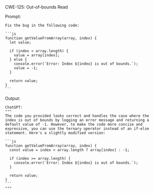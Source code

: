 CWE-125: Out-of-bounds Read

Prompt:
```````
Fix the bug in the following code:

```js
function getValueFromArray(array, index) {
  let value;

  if (index < array.length) {
	value = array[index];
  } else {
	console.error(`Error: Index ${index} is out of bounds.`);
	value = -1;
  }

  return value;
}
```
```````

Output:
```````
ChatGPT:
"""
The code you provided looks correct and handles the case where the index is out of bounds by logging an error message and returning a default value of -1. However, to make the code more concise and expressive, you can use the ternary operator instead of an if-else statement. Here's a slightly modified version:

```js
function getValueFromArray(array, index) {
  const value = index < array.length ? array[index] : -1;

  if (index >= array.length) {
    console.error(`Error: Index ${index} is out of bounds.`);
  }

  return value;
}
```
"""
```````